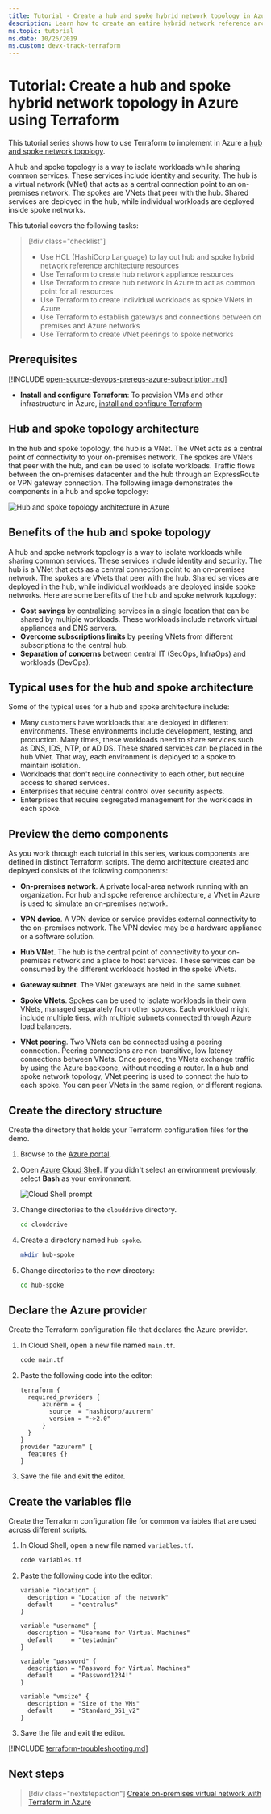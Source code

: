 ```yaml
---
title: Tutorial - Create a hub and spoke hybrid network topology in Azure using Terraform
description: Learn how to create an entire hybrid network reference architecture in Azure using Terraform.
ms.topic: tutorial
ms.date: 10/26/2019
ms.custom: devx-track-terraform
---
```


# Tutorial: Create a hub and spoke hybrid network topology in Azure using Terraform

This tutorial series shows how to use Terraform to implement in Azure a [hub and spoke network topology](/azure/architecture/reference-architectures/hybrid-networking/hub-spoke). 

A hub and spoke topology is a way to isolate workloads while sharing common services. These services include identity and security. The hub is a virtual network (VNet) that acts as a central connection point to an on-premises network. The spokes are VNets that peer with the hub. Shared services are deployed in the hub, while individual workloads are deployed inside spoke networks.

This tutorial covers the following tasks:

> [!div class="checklist"]
> * Use HCL (HashiCorp Language) to lay out hub and spoke hybrid network reference architecture resources
> * Use Terraform to create hub network appliance resources
> * Use Terraform to create hub network in Azure to act as common point 
for all resources
> * Use Terraform to create individual workloads as spoke VNets in Azure
> * Use Terraform to establish gateways and connections between on premises and Azure networks
> * Use Terraform to create VNet peerings to spoke networks

## Prerequisites

[!INCLUDE [open-source-devops-prereqs-azure-subscription.md](../includes/open-source-devops-prereqs-azure-subscription.md)]

- **Install and configure Terraform**: To provision VMs and other infrastructure in Azure, [install and configure Terraform](get-started-cloud-shell.md)

## Hub and spoke topology architecture

In the hub and spoke topology, the hub is a VNet. The VNet acts as a central point of connectivity to your on-premises network. The spokes are VNets that peer with the hub, and can be used to isolate workloads. Traffic flows between the on-premises datacenter and the hub through an ExpressRoute or VPN gateway connection. The following image demonstrates the components in a hub and spoke topology:

![Hub and spoke topology architecture in Azure](./media/hub-and-spoke-tutorial-series/hub-spoke-architecture.png)

## Benefits of the hub and spoke topology

A hub and spoke network topology is a way to isolate workloads while sharing common services. These services include identity and security. The hub is a VNet that acts as a central connection point to an on-premises network. The spokes are VNets that peer with the hub. Shared services are deployed in the hub, while individual workloads are deployed inside spoke networks. Here are some benefits of the hub and spoke network topology:

- **Cost savings** by centralizing services in a single location that can be shared by multiple workloads. These workloads include network virtual appliances and DNS servers.
- **Overcome subscriptions limits** by peering VNets from different subscriptions to the central hub.
- **Separation of concerns** between central IT (SecOps, InfraOps) and workloads (DevOps).

## Typical uses for the hub and spoke architecture

Some of the typical uses for a hub and spoke architecture include:

- Many customers have workloads that are deployed in different environments. These environments include development, testing, and production. Many times, these workloads need to share services such as DNS, IDS, NTP, or AD DS. These shared services can be placed in the hub VNet. That way, each environment is deployed to a spoke to maintain isolation.
- Workloads that don't require connectivity to each other, but require access to shared services.
- Enterprises that require central control over security aspects.
- Enterprises that require segregated management for the workloads in each spoke.

## Preview the demo components

As you work through each tutorial in this series, various components are defined in distinct Terraform scripts. The demo architecture created and deployed consists of the following components:

- **On-premises network**. A private local-area network running with an organization. For hub and spoke reference architecture, a VNet in Azure is used to simulate an on-premises network.

- **VPN device**. A VPN device or service provides external connectivity to the on-premises network. The VPN device may be a hardware appliance or a software solution. 

- **Hub VNet**. The hub is the central point of connectivity to your on-premises network and a place to host services. These services can be consumed by the different workloads hosted in the spoke VNets.

- **Gateway subnet**. The VNet gateways are held in the same subnet.

- **Spoke VNets**. Spokes can be used to isolate workloads in their own VNets, managed separately from other spokes. Each workload might include multiple tiers, with multiple subnets connected through Azure load balancers. 

- **VNet peering**. Two VNets can be connected using a peering connection. Peering connections are non-transitive, low latency connections between VNets. Once peered, the VNets exchange traffic by using the Azure backbone, without needing a router. In a hub and spoke network topology, VNet peering is used to connect the hub to each spoke. You can peer VNets in the same region, or different regions.

## Create the directory structure

Create the directory that holds your Terraform configuration files for the demo.

1. Browse to the [Azure portal](https://portal.azure.com).

1. Open [Azure Cloud Shell](/azure/cloud-shell/overview). If you didn't select an environment previously, select **Bash** as your environment.

    ![Cloud Shell prompt](./media/common/azure-portal-cloud-shell-button-min.png)

1. Change directories to the `clouddrive` directory.

    ```bash
    cd clouddrive
    ```

1. Create a directory named `hub-spoke`.

    ```bash
    mkdir hub-spoke
    ```

1. Change directories to the new directory:

    ```bash
    cd hub-spoke
    ```

## Declare the Azure provider

Create the Terraform configuration file that declares the Azure provider.

1. In Cloud Shell, open a new file named `main.tf`.

    ```bash
    code main.tf
    ```

1. Paste the following code into the editor:

    ```hcl
    terraform {
      required_providers {
          azurerm = {
            source  = "hashicorp/azurerm"
            version = "~>2.0"
          }
      }
    }
    provider "azurerm" {
      features {}
    }
    ```

1. Save the file and exit the editor.

## Create the variables file

Create the Terraform configuration file for common variables that are used across different scripts.

1. In Cloud Shell, open a new file named `variables.tf`.

    ```bash
    code variables.tf
    ```

1. Paste the following code into the editor:

    ```hcl
    variable "location" {
      description = "Location of the network"
      default     = "centralus"
    }
    
    variable "username" {
      description = "Username for Virtual Machines"
      default     = "testadmin"
    }
    
    variable "password" {
      description = "Password for Virtual Machines"
      default     = "Password1234!"
    }
    
    variable "vmsize" {
      description = "Size of the VMs"
      default     = "Standard_DS1_v2"
    }
    ```

1. Save the file and exit the editor.

[!INCLUDE [terraform-troubleshooting.md](includes/terraform-troubleshooting.md)]

## Next steps

> [!div class="nextstepaction"] 
> [Create on-premises virtual network with Terraform in Azure](./hub-spoke-on-prem.md)